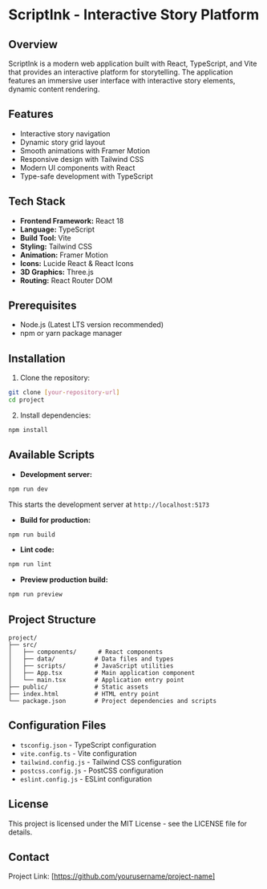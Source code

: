 # ScriptInk - Interactive Story Platform

## Overview
ScriptInk is a modern web application built with React, TypeScript, and Vite that provides an interactive platform for storytelling. The application features an immersive user interface with interactive story elements, dynamic content rendering.

## Features
- Interactive story navigation
- Dynamic story grid layout
- Smooth animations with Framer Motion
- Responsive design with Tailwind CSS
- Modern UI components with React
- Type-safe development with TypeScript

## Tech Stack
- **Frontend Framework:** React 18
- **Language:** TypeScript
- **Build Tool:** Vite
- **Styling:** Tailwind CSS
- **Animation:** Framer Motion
- **Icons:** Lucide React & React Icons
- **3D Graphics:** Three.js
- **Routing:** React Router DOM

## Prerequisites
- Node.js (Latest LTS version recommended)
- npm or yarn package manager

## Installation

1. Clone the repository:
```bash
git clone [your-repository-url]
cd project
```

2. Install dependencies:
```bash
npm install
```

## Available Scripts

- **Development server:**
```bash
npm run dev
```
This starts the development server at `http://localhost:5173`

- **Build for production:**
```bash
npm run build
```

- **Lint code:**
```bash
npm run lint
```

- **Preview production build:**
```bash
npm run preview
```

## Project Structure
```
project/
├── src/
│   ├── components/      # React components
│   ├── data/           # Data files and types
│   ├── scripts/        # JavaScript utilities
│   ├── App.tsx         # Main application component
│   └── main.tsx        # Application entry point
├── public/             # Static assets
├── index.html          # HTML entry point
└── package.json        # Project dependencies and scripts
```

## Configuration Files
- `tsconfig.json` - TypeScript configuration
- `vite.config.ts` - Vite configuration
- `tailwind.config.js` - Tailwind CSS configuration
- `postcss.config.js` - PostCSS configuration
- `eslint.config.js` - ESLint configuration


## License
This project is licensed under the MIT License - see the LICENSE file for details.

## Contact
Project Link: [https://github.com/yourusername/project-name]
